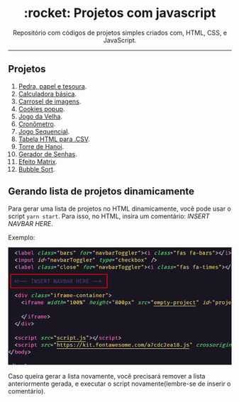 <h1 align="center">:rocket: Projetos com javascript</h1>
<p align="center">Repositório com códigos de projetos simples criados com, HTML, CSS, e JavaScript.</p>

---

## Projetos

1. [Pedra, papel e tesoura](https://github.com/SkyG0D/projetos-js/tree/master/rock-paper-scissor).
2. [Calculadora básica](https://github.com/SkyG0D/projetos-js/tree/master/calculator).
3. [Carrosel de imagens](https://github.com/SkyG0D/projetos-js/tree/master/carousel).
4. [Cookies popup](https://github.com/SkyG0D/projetos-js/tree/master/cookies-popup).
5. [Jogo da Velha](https://github.com/SkyG0D/projetos-js/tree/master/tictactoe).
6. [Cronômetro](https://github.com/SkyG0D/projetos-js/tree/master/timer).
7. [Jogo Sequencial](https://github.com/SkyG0D/projetos-js/tree/master/sequential-game).
8. [Tabela HTML para .CSV](https://github.com/SkyG0D/projetos-js/tree/master/table-to-csv).
9. [Torre de Hanoi](https://github.com/SkyG0D/projetos-js/tree/master/tower-of-hanoi).
10. [Gerador de Senhas](https://github.com/SkyG0D/projetos-js/tree/master/password-generator).
11. [Efeito Matrix](https://github.com/SkyG0D/projetos-js/tree/master/matrix-effect).
12. [Bubble Sort](https://github.com/SkyG0D/projetos-js/tree/master/bubble-sort).

## Gerando lista de projetos dinamicamente

Para gerar uma lista de projetos no HTML dinamicamente, você pode usar o script `yarn start`. Para isso, no HTML, insira um comentário: *INSERT NAVBAR HERE*.

Exemplo:

<img src="./start-example.png" />

Caso queira gerar a lista novamente, você precisará remover a lista anteriormente gerada, e executar o script novamente(lembre-se de inserir o comentário).
